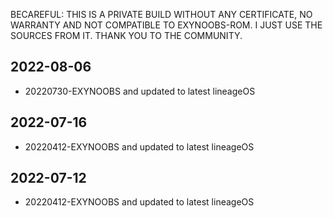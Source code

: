 BECAREFUL: THIS IS A PRIVATE BUILD WITHOUT ANY CERTIFICATE, NO WARRANTY AND NOT COMPATIBLE TO EXYNOOBS-ROM. I JUST USE THE SOURCES FROM IT. THANK YOU TO THE COMMUNITY.

## 2022-08-06
- 20220730-EXYNOOBS and updated to latest lineageOS

## 2022-07-16
- 20220412-EXYNOOBS and updated to latest lineageOS

## 2022-07-12
- 20220412-EXYNOOBS and updated to latest lineageOS
